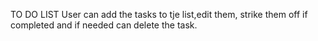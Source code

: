 TO DO LIST
User can add the tasks to tje list,edit them, strike them off if completed and if needed can delete the task.
